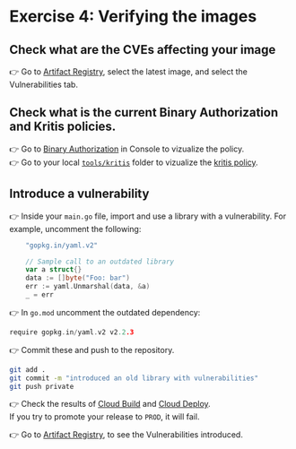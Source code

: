 # Exercise 4: Verifying the images

## Check what are the CVEs affecting your image

👉 Go to [Artifact Registry](https://console.cloud.google.com/artifacts), select the latest image, and select the Vulnerabilities tab.

## Check what is the current Binary Authorization and Kritis policies.

👉 Go to [Binary Authorization](https://console.cloud.google.com/security/binary-authorization/policy) in Console to vizualize the policy.  
👉 Go to your local [`tools/kritis`](../../tools/kritis/) folder to vizualize the [kritis policy](../../tools/kritis/vulnz-signing-policy.yaml).

## Introduce a vulnerability

👉 Inside your `main.go` file, import and use a library with a vulnerability. For example, uncomment the following:

```go
	"gopkg.in/yaml.v2"
```

```go
	// Sample call to an outdated library
	var a struct{}
	data := []byte("Foo: bar")
	err := yaml.Unmarshal(data, &a)
	_ = err
```

👉 In `go.mod` uncomment the outdated dependency:

```go
require gopkg.in/yaml.v2 v2.2.3
```

👉 Commit these and push to the repository.

```sh
git add .
git commit -m "introduced an old library with vulnerabilities"
git push private
```

👉 Check the results of [Cloud Build](https://console.cloud.google.com/cloud-build/builds) and [Cloud Deploy](https://console.cloud.google.com/deploy/delivery-pipelines).  
If you try to promote your release to `PROD`, it will fail.

👉 Go to [Artifact Registry](https://console.cloud.google.com/artifacts), to see the Vulnerabilities introduced. 

